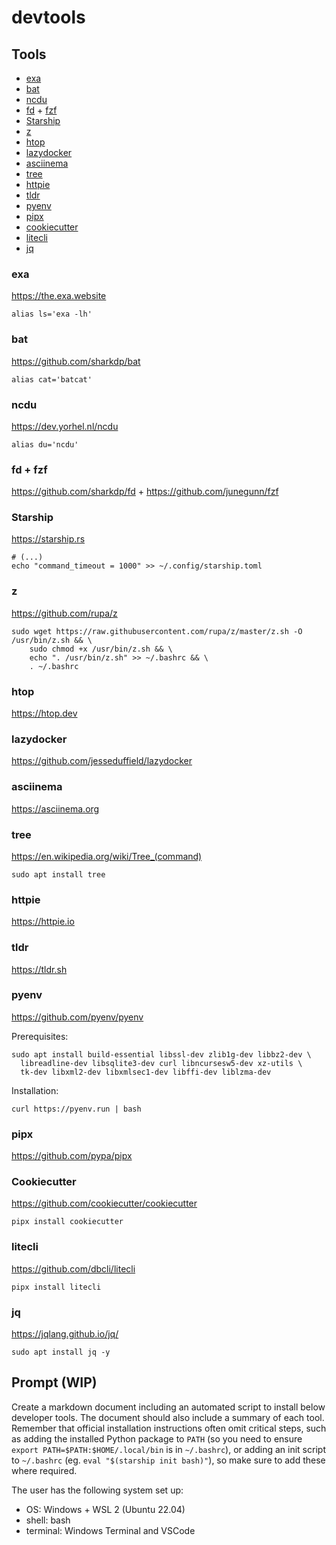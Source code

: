 # devtools

## Tools
- [exa](https://the.exa.website)
- [bat](https://github.com/sharkdp/bat)
- [ncdu](https://dev.yorhel.nl/ncdu)
- [fd](https://github.com/sharkdp/fd) + [fzf](https://github.com/junegunn/fzf)
- [Starship](https://starship.rs)
- [z](https://github.com/rupa/z)
- [htop](https://htop.dev)  
- [lazydocker](https://github.com/jesseduffield/lazydocker)
- [asciinema](https://asciinema.org)
- [tree](https://en.wikipedia.org/wiki/Tree_(command))
- [httpie](https://httpie.io)
- [tldr](https://tldr.sh)
- [pyenv](https://github.com/pyenv/pyenv)
- [pipx](https://github.com/pypa/pipx)
- [cookiecutter](https://github.com/cookiecutter/cookiecutter)
- [litecli](https://github.com/dbcli/litecli)
- [jq](https://jqlang.github.io/jq/)

### exa
https://the.exa.website

`alias ls='exa -lh'`

### bat
https://github.com/sharkdp/bat

`alias cat='batcat'`

### ncdu
https://dev.yorhel.nl/ncdu

`alias du='ncdu'`

### fd + fzf
https://github.com/sharkdp/fd + https://github.com/junegunn/fzf

### Starship
https://starship.rs

```console
# (...)
echo "command_timeout = 1000" >> ~/.config/starship.toml
```

### z
https://github.com/rupa/z

```console
sudo wget https://raw.githubusercontent.com/rupa/z/master/z.sh -O /usr/bin/z.sh && \
    sudo chmod +x /usr/bin/z.sh && \
    echo ". /usr/bin/z.sh" >> ~/.bashrc && \
    . ~/.bashrc
```

### htop
https://htop.dev

### lazydocker
https://github.com/jesseduffield/lazydocker

### asciinema
https://asciinema.org

### tree
https://en.wikipedia.org/wiki/Tree_(command)

`sudo apt install tree`

### httpie
https://httpie.io

### tldr
https://tldr.sh

### pyenv
https://github.com/pyenv/pyenv

Prerequisites:
```console
sudo apt install build-essential libssl-dev zlib1g-dev libbz2-dev \
  libreadline-dev libsqlite3-dev curl libncursesw5-dev xz-utils \
  tk-dev libxml2-dev libxmlsec1-dev libffi-dev liblzma-dev
```

Installation:
```console
curl https://pyenv.run | bash
```

### pipx
https://github.com/pypa/pipx

### Cookiecutter
https://github.com/cookiecutter/cookiecutter

```console
pipx install cookiecutter
```

### litecli
https://github.com/dbcli/litecli

```console
pipx install litecli
```

### jq
https://jqlang.github.io/jq/

```console
sudo apt install jq -y
```

## Prompt (WIP)
Create a markdown document including an automated script to install below developer tools. The document should also include a summary of each tool. Remember that official installation instructions often omit critical steps, such as adding the installed Python package to `PATH` (so you need to ensure `export PATH=$PATH:$HOME/.local/bin` is in `~/.bashrc`), or adding an init script to `~/.bashrc` (eg. `eval "$(starship init bash)"`), so make sure to add these where required.

The user has the following system set up:

- OS: Windows + WSL 2 (Ubuntu 22.04)
- shell: bash
- terminal: Windows Terminal and VSCode
